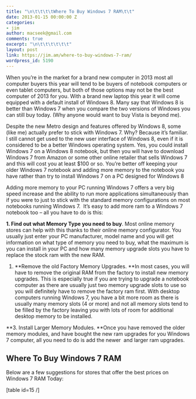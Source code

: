 ```yaml
---
title: "\n\t\t\t\tWhere To Buy Windows 7 RAM\t\t"
date: 2013-01-15 00:00:00 Z
categories:
- jim
author: macseek@gmail.com
comments: true
excerpt: "\n\t\t\t\t\t\t"
layout: post
link: https://jim.am/where-to-buy-windows-7-ram/
wordpress_id: 5190
---
```


When you’re in the market for a brand new computer in 2013 most all computer buyers this year will tend to be buyers of notebook computers or even tablet computers, but both of those options may not be the best computer of 2013 for you. With a brand new laptop this year it will come equipped with a default install of Windows 8. Many say that Windows 8 is better than Windows 7 when you compare the two versions of Windows you can still buy today. (Why anyone would want to buy Vista is beyond me).




Despite the new Metro design and features offered by Windows 8, some (like me) actually prefer to stick with Windows 7. Why? Because it’s familiar. I still cannot get used to the new user interface of Windows 8, even if it is considered to be a better Windows operating system. Yes, you could install Windows 7 on a Windows 8 notebook, but then you will have to download Windows 7 from Amazon or some other online retailer that sells Windows 7 and this will cost you at least $100 or so. You’re better off keeping your older Windows 7 notebook and adding more memory to the notebook you have rather than try to install Windows 7 on a PC designed for Windows 8




Adding more memory to your PC running Windows 7 offers a very big speed increase and the ability to run more applications simultaneously than if you were to just to stick with the standard memory configurations on most notebooks running Windows 7.  It’s easy to add more ram to a Windows 7 notebook too – all you have to do is this:




**1. Find out what Memory Type you need to buy**. Most online memory stores can help with this thanks to their online memory configurator. You usually just enter your PC manufacturer, model name and you will get information on what type of memory you need to buy, what the maximum is you can install in your PC and how many memory upgrade slots you have to replace the stock ram with the new RAM.






  1. **Remove the old Factory Memory Upgrades. **In most cases, you will have to remove the original RAM from the factory to install new memory upgrades. This is especially true if you are trying to upgrade a notebook computer as there are usually just two memory upgrade slots to use so you will definitely have to remove the factory ram first. With desktop computers running Windows 7, you have a bit more room as there is usually many memory slots (4 or more) and not all memory slots tend to be filled by the factory leaving you with lots of room for additional desktop memory to be installed.




**3. Install Larger Memory Modules. **Once you have removed the older memory modules, and have bought the new ram upgrades for you Windows 7 computer, all you need to do is add the newer  and larger ram upgrades.




## Where To Buy Windows 7 RAM




Below are a few suggestions for stores that offer the best prices on Windows 7 RAM Today:




[table id=15 /]




##




 


		
